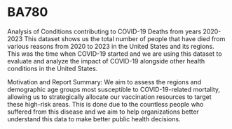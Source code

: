 # BA780
Analysis of Conditions contributing to COVID-19 Deaths from years 2020-2023
This dataset shows us the total number of people that have died from various reasons from 2020 to 2023 in the United States and its regions. This was the time when COVID-19 started and we are using this dataset to evaluate and analyze the impact of COVID-19 alongside other health conditions in the United States.

Motivation and Report Summary:
We aim to assess the regions and demographic age groups most susceptible to COVID-19-related mortality, allowing us to strategically allocate our vaccination resources to target these high-risk areas. This is done due to the countless people who suffered from this disease and we aim to help organizations better understand this data to make better public health decisions.
